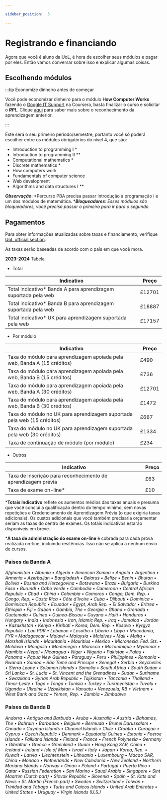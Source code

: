 ```yaml
---

sidebar_position:  3

---
```


# Registrando e financiando

Agora que você é aluno da UoL, é hora de escolher seus módulos e pagar por eles. Então vamos conversar sobre isso e explicar algumas coisas.

## Escolhendo módulos

:::tip Economize dinheiro antes de começar

Você pode economizar dinheiro para o módulo **How Computer Works** fazendo o [Google IT Support](https://www.coursera.org/professional-certificates/google-it-support) na Coursera, basta finalizar o curso e solicitar o ***RPL***. Clique [aqui](https://www.coursera.org/professional-certificates/google-it-support) para saber mais sobre o reconhecimento da aprendizagem anterior.

:::

Este será o seu primeiro período/semestre, portanto você só poderá escolher entre os módulos obrigatórios do nível 4, que são:

- Introduction to programming I *
- Introduction to programming II **
- Computational mathematics *
- Discrete mathematics *
- How computers work
- Fundamentals of computer science
- Web development
- Algorithms and data structures I **

***Observação***:
  *Percurso PBA precisa passar Introdução à programação I e um dos módulos de matemática.
    ****Bloqueadores**: Esses módulos são bloqueadores, você precisa passar o primeiro para ir para o segundo.*

## Pagamentos

Para obter informações atualizadas sobre taxas e financiamento, verifique [UoL official section](https://www.london.ac.uk/study/courses/undergraduate/bsc-computer-science#fees).

As taxas serão baseadas de acordo com o país em que você mora.

**2023-2024** Tabela

- Total

| Indicativo | Preço |
|--|--|
| Total indicativo* Banda A para aprendizagem suportada pela web | £12701 |
| Total indicativo* Banda B para aprendizagem suportada pela web  | £18887 |
| Total indicativo* UK para aprendizagem suportada pela web  | £17157 |

- Por módulo

| Indicativo | Preço |
|--|--|
| Taxa do módulo para aprendizagem apoiada pela web, Banda A (15 créditos)| £490 |
| Taxa do módulo para aprendizagem apoiada pela web, Banda B (15 créditos) | £736 |
| Taxa do módulo para aprendizagem apoiada pela web, Banda A (30 créditos) | £12701 |
| Taxa do módulo para aprendizagem apoiada pela web, Banda B (30 créditos) | £1472 |
| Taxa do módulo no UK para aprendizagem suportada pela web (15 créditos) | £667 |
| Taxa do módulo no UK para aprendizagem suportada pela web (30 créditos) | £1334 |
| Taxa de continuação de módulo (por módulo) | £234 |

- Outros

| Indicativo | Preço |
|--|--|
| Taxa de inscrição para reconhecimento de aprendizagem prévia| £63 |
| Taxa de exame on-line*| £10 |

***Totais Indicativo**  reflete os aumentos médios das taxas anuais e presuma que você conclui a qualificação dentro do tempo mínimo, sem novas repetições e Credenciamento de Aprendizagem Prévia (o que exigiria taxas adicionais). Os custos adicionais que você também precisaria orçamentar seriam as taxas do centro de exames. Os totais indicativos estarão disponíveis em breve.

***A taxa de administração do exame on-line** é cobrada para cada prova realizada on-line, incluindo resitências. Isso não se aplica a nenhum envio de cursos.

### Países da Banda A

*Afghanistan • Albania • Algeria • American Samoa • Angola • Argentina • Armenia • Azerbaijan • Bangladesh • Belarus • Belize • Benin • Bhutan • Bolivia • Bosnia and Herzegovina • Botswana • Brazil • Bulgaria • Burkina Faso • Burundi • Cabo Verde • Cambodia • Cameroon • Central African Republic • Chad • China • Colombia • Comoros • Congo, Dem. Rep. • Congo, Rep. • Costa Rica • Côte d’Ivoire • Cuba • Djibouti • Dominica • Dominican Republic • Ecuador • Egypt, Arab Rep. • El Salvador • Eritrea • Ethiopia • Fiji • Gabon • Gambia, The • Georgia • Ghana • Grenada • Guatemala • Guinea • Guinea-Bissau • Guyana • Haiti • Honduras • Hungary • India • Indonesia • Iran, Islamic Rep. • Iraq • Jamaica • Jordan • Kazakhstan • Kenya • Kiribati • Korea, Dem. Rep. • Kosovo • Kyrgyz Republic • Lao PDR • Lebanon • Lesotho • Liberia • Libya • Macedonia, FYR • Madagascar • Malawi • Malaysia • Maldives • Mali • Malta • Marshall Islands • Mauritania • Mauritius • Mexico • Micronesia, Fed. Sts. • Moldova • Mongolia • Montenegro • Morocco • Mozambique • Myanmar • Namibia • Nepal • Nicaragua • Niger • Nigeria • Pakistan • Palau • Panama • Papua New Guinea • Paraguay • Peru • Philippines • Romania • Rwanda • Samoa • São Tomé and Principe • Senegal • Serbia • Seychelles • Sierra Leone • Solomon Islands • Somalia • South Africa • South Sudan • Sri Lanka • St. Lucia • St. Vincent and the Grenadines • Sudan • Suriname • Swaziland • Syrian Arab Republic • Tajikistan • Tanzania • Thailand • Timor-Leste • Togo • Tonga • Tunisia • Turkey • Turkmenistan • Tuvalu • Uganda • Ukraine • Uzbekistan • Vanuatu • Venezuela, RB • Vietnam • West Bank and Gaza • Yemen, Rep. • Zambia • Zimbabwe*

### Países da Banda B

*Andorra • Antigua and Barbuda • Aruba • Australia • Austria • Bahamas, The • Bahrain • Barbados • Belgium • Bermuda • Brunei Darussalam • Canada • Cayman Islands • Channel Islands • Chile • Croatia • Curaçao • Cyprus • Czech Republic • Denmark • Equatorial Guinea • Estonia • Faeroe Islands • Falkland Islands • Finland • France • French Polynesia • Germany • Gibraltar • Greece • Greenland • Guam • Hong Kong SAR, China • Iceland • Ireland • Isle of Man • Israel • Italy • Japan • Korea, Rep. • Kuwait • Latvia • Liechtenstein • Lithuania • Luxembourg • Macao SAR, China • Monaco • Netherlands • New Caledonia • New Zealand • Northern Mariana Islands • Norway • Oman • Poland • Portugal • Puerto Rico • Qatar • Russian Federation • San Marino • Saudi Arabia • Singapore • Sint Maarten (Dutch part) • Slovak Republic • Slovenia • Spain • St. Kitts and Nevis • St. Martin (French part) • Sweden • Switzerland • Taiwan • Trinidad and Tobago • Turks and Caicos Islands • United Arab Emirates • United States • Uruguay • Virgin Islands (U.S.)*